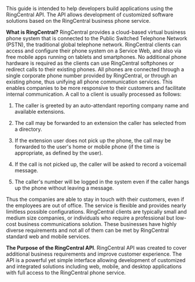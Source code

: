 This guide is intended to help developers build applications using the RingCentral API. The API allows development of customized software solutions based on the RingCentral business phone service.

**What is RingCentral?** RingCentral provides a cloud-based virtual business phone system that is connected to the Public Switched Telephone Network (PSTN), the traditional global telephone network. RingCentral clients can access and configure their phone system on a Service Web, and also via free mobile apps running on tablets and smartphones. No additional phone hardware is required as the clients can use RingCentral softphones or redirect calls to their existing phones. All phones are connected through a single corporate phone number provided by RingCentral, or through an existing phone, thus unifying all phone communication services. This enables companies to be more responsive to their customers and facilitate internal communication. A call to a client is usually processed as follows:

1. The caller is greeted by an auto-attendant reporting company name and available extensions.

2. The call may be forwarded to an extension the caller has selected from a directory.

3. If the extension user does not pick up the phone, the call may be forwarded to the user's home or mobile phone (if the time is appropriate, as defined by the user).

4. If the call is not picked up, the caller will be asked to record a voicemail message.

5. The caller's number will be logged in the system even if the caller hangs up the phone without leaving a message.

Thus the companies are able to stay in touch with their customers, even if the employees are out of office. The service is flexible and provides nearly limitless possible configurations. RingCentral clients are typically small and medium size companies, or individuals who require a professional but low-cost business communications solution. These businesses have highly diverse requirements and not all of them can be met by RingCentral standard web and mobile services.

**The Purpose of the RingCentral API**. RingCentral API was created to cover additional business requirements and improve customer experience. The API is a powerful yet simple interface allowing development of customized and integrated solutions including web, mobile, and desktop applications with full access to the RingCentral phone service.